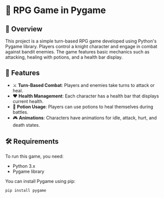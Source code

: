 # 🏰 RPG Game in Pygame

## 📜 Overview
This project is a simple turn-based RPG game developed using Python's Pygame library. Players control a knight character and engage in combat against bandit enemies. The game features basic mechanics such as attacking, healing with potions, and a health bar display.

## 🌟 Features
- ⚔️ **Turn-Based Combat**: Players and enemies take turns to attack or heal.
- ❤️ **Health Management**: Each character has a health bar that displays current health.
- 🧪 **Potion Usage**: Players can use potions to heal themselves during battles.
- 🎮 **Animations**: Characters have animations for idle, attack, hurt, and death states.

## 🛠️ Requirements
To run this game, you need:
- Python 3.x
- Pygame library

You can install Pygame using pip:

```bash
pip install pygame
